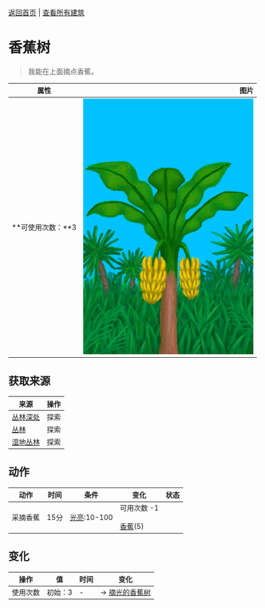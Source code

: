 [返回首页](index.md)   |  [查看所有建筑](building.md)
# 香蕉树  
> 我能在上面摘点香蕉。  
  
  属性  |   图片   
 ----  |  ----:   
 **可使用次数：**3  |  ![](Sprite/BananaTree.png)   
  
## 获取来源  
来源  |  操作  
----  |  ----  
[丛林深处](DeepJungle.md)  |  探索  
[丛林](Jungle.md)  |  探索  
[湿地丛林](Wetlands.md)  |  探索  
## 动作  
动作  |  时间  |  条件  |  变化  |  状态  
----  |  ----  |  ----  |  ----  |  ----  
采摘香蕉  |  15分  |  [光亮](Light.md):10-100  |  可用次数  -1<br><br>[香蕉](Banana.md)(5)  |    
## 变化  
操作  |  值  |  时间  |  变化  
----  |  ----  |  ----  |  ----  
使用次数  |  初始：3  |  -  |  → [摘光的香蕉树](BananaTreeCleared.md)  

